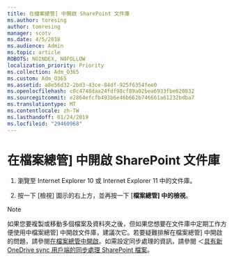 ```yaml
---
title: 在檔案總管] 中開啟 SharePoint 文件庫
ms.author: toresing
author: tomresing
manager: scotv
ms.date: 4/5/2018
ms.audience: Admin
ms.topic: article
ROBOTS: NOINDEX, NOFOLLOW
localization_priority: Priority
ms.collection: Adm_O365
ms.custom: Adm_O365
ms.assetid: a8e56d32-2bd3-43ce-84df-925f6354fee0
ms.openlocfilehash: c0c4748daa24fdf98cf89a02bea6933fbe620832
ms.sourcegitcommit: e2864efcfb493b6e46b662b746661a61232bdba7
ms.translationtype: MT
ms.contentlocale: zh-TW
ms.lasthandoff: 01/24/2019
ms.locfileid: "29460968"
---
```

# <a name="open-a-sharepoint-library-in-file-explorer"></a>在檔案總管] 中開啟 SharePoint 文件庫

1. 瀏覽至 Internet Explorer 10 或 Internet Explorer 11 中的文件庫。 
    
2. 按一下 [檢視] 圖示的右上方，並再按一下 [**檔案總管] 中的檢視**。
    
> [!NOTE]
> 如果您要複製或移動多個檔案及資料夾之後，但如果您想要在文件庫中定期工作方便使用中檔案總管] 中開啟文件庫，建議次它。若要疑難排解在檔案總管] 中開啟的問題，請參閱[在檔案總管中開啟](https://go.microsoft.com/fwlink/?linkid=871665)。如需設定同步處理的資訊，請參閱 ＜[具有新 OneDrive sync 用戶端的同步處理 SharePoint 檔案](https://go.microsoft.com/fwlink/?linkid=871666)。 
  

